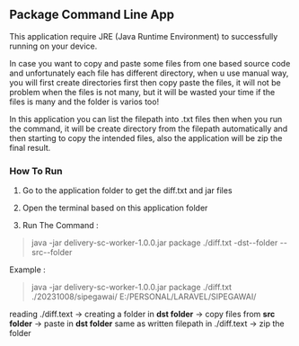 ## Package Command Line App

This application require JRE (Java Runtime Environment) to successfully running on your device.

In case you want to copy and paste some files from one based source code and unfortunately each file has different directory, when u use manual way, you will first create directories first then copy paste the files, it will not be problem when the files is not many, but it will be wasted your time if the files is many and the folder is varios too!

In this application you can list the filepath into .txt files then when you run the command, it will be create directory from the filepath automatically and then starting to copy the intended files, also the application will be zip the final result.
### How To Run

1.  Go to the application folder to get the diff.txt and jar files

2. Open the terminal based on this application folder

3. Run The Command :

    

>  java -jar delivery-sc-worker-1.0.0.jar package ./diff.txt
> -dst--folder --src--folder


Example : 
> java -jar delivery-sc-worker-1.0.0.jar package ./diff.txt
> ./20231008/sipegawai/ E:/PERSONAL/LARAVEL/SIPEGAWAI/

reading ./diff.text -> creating a folder in **dst folder** -> copy files from **src folder** -> paste in **dst folder** same as written filepath in ./diff.text -> zip the folder